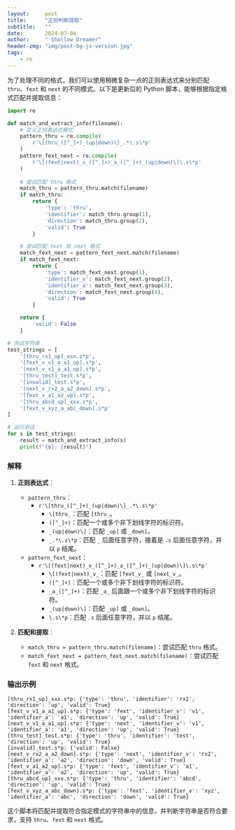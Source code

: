 ```yaml
---
layout:     post
title:      "正则判断提取"
subtitle:   ""
date:       2024-07-04
author:     " Shallow Dreamer"
header-img: "img/post-bg-js-version.jpg"
tags:
    - re
---
```


为了处理不同的格式，我们可以使用稍微复杂一点的正则表达式来分别匹配 `thru`、`fext` 和 `next` 的不同模式。以下是更新后的 Python 脚本，能够根据指定格式匹配并提取信息：

```python
import re

def match_and_extract_info(filename):
    # 定义正则表达式模式
    pattern_thru = re.compile(
        r'\[thru_([^_]+)_(up|down)\]_.*\.s\*p'
    )
    pattern_fext_next = re.compile(
        r'\[(fext|next)_v_([^_]+)_a_([^_]+)_(up|down)\]\.s\*p'
    )
    
    # 尝试匹配 thru 格式
    match_thru = pattern_thru.match(filename)
    if match_thru:
        return {
            'type': 'thru',
            'identifier': match_thru.group(1),
            'direction': match_thru.group(2),
            'valid': True
        }

    # 尝试匹配 fext 和 next 格式
    match_fext_next = pattern_fext_next.match(filename)
    if match_fext_next:
        return {
            'type': match_fext_next.group(1),
            'identifier_v': match_fext_next.group(2),
            'identifier_a': match_fext_next.group(3),
            'direction': match_fext_next.group(4),
            'valid': True
        }

    return {
        'valid': False
    }

# 测试字符串
test_strings = [
    '[thru_rx1_up]_xxx.s*p',
    '[fext_v_v1_a_a1_up].s*p',
    '[next_v_v1_a_a1_up].s*p',
    '[thru_test]_test.s*p',
    '[invalid]_test.s*p',
    '[next_v_rx2_a_a2_down].s*p',
    '[fext_v_a1_a2_up].s*p',
    '[thru_abcd_up]_xxx.s*p',
    '[fext_v_xyz_a_abc_down].s*p'
]

# 运行测试
for s in test_strings:
    result = match_and_extract_info(s)
    print(f"{s}: {result}")
```

### 解释

1. **正则表达式**：
   - `pattern_thru`：
     - `r'\[thru_([^_]+)_(up|down)\]_.*\.s\*p'`
       - `\[thru_`：匹配 `[thru_`。
       - `([^_]+)`：匹配一个或多个非下划线字符的标识符。
       - `_(up|down)\]`：匹配 `_up]` 或 `_down]`。
       - `_.*\.s\*p`：匹配 `_` 后面任意字符，接着是 `.s` 后面任意字符，并以 `p` 结尾。
   - `pattern_fext_next`：
     - `r'\[(fext|next)_v_([^_]+)_a_([^_]+)_(up|down)\]\.s\*p'`
       - `\[(fext|next)_v_`：匹配 `[fext_v_` 或 `[next_v_`。
       - `([^_]+)`：匹配一个或多个非下划线字符的标识符。
       - `_a_([^_]+)`：匹配 `_a_` 后面跟一个或多个非下划线字符的标识符。
       - `_(up|down)\]`：匹配 `_up]` 或 `_down]`。
       - `\.s\*p`：匹配 `.s` 后面任意字符，并以 `p` 结尾。

2. **匹配和提取**：
   - `match_thru = pattern_thru.match(filename)`：尝试匹配 `thru` 格式。
   - `match_fext_next = pattern_fext_next.match(filename)`：尝试匹配 `fext` 和 `next` 格式。

### 输出示例

```plaintext
[thru_rx1_up]_xxx.s*p: {'type': 'thru', 'identifier': 'rx1', 'direction': 'up', 'valid': True}
[fext_v_v1_a_a1_up].s*p: {'type': 'fext', 'identifier_v': 'v1', 'identifier_a': 'a1', 'direction': 'up', 'valid': True}
[next_v_v1_a_a1_up].s*p: {'type': 'next', 'identifier_v': 'v1', 'identifier_a': 'a1', 'direction': 'up', 'valid': True}
[thru_test]_test.s*p: {'type': 'thru', 'identifier': 'test', 'direction': 'up', 'valid': True}
[invalid]_test.s*p: {'valid': False}
[next_v_rx2_a_a2_down].s*p: {'type': 'next', 'identifier_v': 'rx2', 'identifier_a': 'a2', 'direction': 'down', 'valid': True}
[fext_v_a1_a2_up].s*p: {'type': 'fext', 'identifier_v': 'a1', 'identifier_a': 'a2', 'direction': 'up', 'valid': True}
[thru_abcd_up]_xxx.s*p: {'type': 'thru', 'identifier': 'abcd', 'direction': 'up', 'valid': True}
[fext_v_xyz_a_abc_down].s*p: {'type': 'fext', 'identifier_v': 'xyz', 'identifier_a': 'abc', 'direction': 'down', 'valid': True}
```

这个脚本将匹配并提取符合指定模式的字符串中的信息，并判断字符串是否符合要求，支持 `thru`、`fext` 和 `next` 格式。
